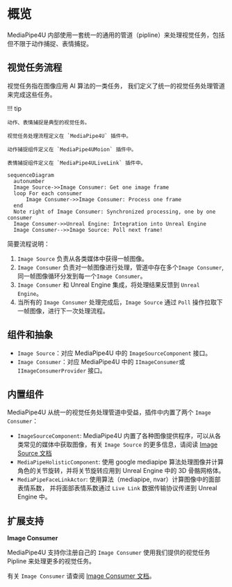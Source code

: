 # 概览

MediaPipe4U 内部使用一套统一的通用的管道（pipline）来处理视觉任务，包括但不限于动作捕捉、表情捕捉。


## 视觉任务流程

视觉任务指在图像应用 AI 算法的一类任务， 我们定义了统一的视觉任务处理管道来完成这些任务。

!!! tip 

    动作、表情捕捉是典型的视觉任务。 

    视觉任务处理流程定义在 `MediaPipe4U` 插件中。   

    动作捕捉组件定义在 `MediaPipe4UMoion` 插件中。

    表情捕捉组件定义在 `MediaPipe4ULiveLink` 插件中。

``` mermaid
sequenceDiagram
  autonumber
  Image Source->>Image Consumer: Get one image frame
  loop For each consumer
      Image Consumer->>Image Consumer: Process one frame
  end
  Note right of Image Consumer: Synchronized processing, one by one consumer
  Image Consumer->>Unreal Engine: Integration into Unreal Engine
  Image Consumer-->>Image Source: Poll next frame!
```

简要流程说明：

1. `Image Source` 负责从各类媒体中获得一帧图像。
1. `Image Consumer` 负责对一帧图像进行处理，管道中存在多个`Image Consumer`, 同一帧图像循环分发到每一个`Image Consumer`。
1. `Image Consumer` 和 Unreal Engine 集成，将处理结果反馈到 `Unreal Engine`。
1. 当所有的 `Image Consumer` 处理完成后，`Image Source` 通过 `Poll` 操作拉取下一帧图像，进行下一次处理流程。


## 组件和抽象

- `Image Source`：对应 MediaPipe4U 中的 `ImageSourceComponent` 接口。
- `Image Consumer`：对应 MediaPipe4U 中的 `IImageConsumer`或`IImageConsumerProvider` 接口。


## 内置组件

MediaPipe4U 从统一的视觉任务处理管道中受益，插件中内置了两个 `Image Consumer`：

- `ImageSourceComponent`: MediaPipe4U 内置了各种图像提供程序，可以从各类常见的媒体中获取图像，有关 `Image Source` 的更多信息，请阅读 [Image Source 文档](./image_source.md)
- `MediaPipeHolisticComponent`: 使用 google mediapipe 算法处理图像并计算角色的关节旋转，并将关节旋转应用到 Unreal Engine 中的 3D 骨骼网格体。
- `MediaPipeFaceLinkActor`: 使用算法（mediapipe, nvar）计算图像中的面部表情系数， 并将面部表情系数通过 `Live Link` 数据传输协议传递到 Unreal Engine 中。   

## 扩展支持

**Image Consumer** 

MediaPipe4U 支持你注册自己的 `Image Consumer` 使用我们提供的视觉任务 Pipline 来处理更多的视觉任务。   

有关 `Image Consumer` 请查阅 [Image Consumer 文档](./image_consumer.md)。